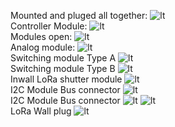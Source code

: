 Mounted and pluged all together:
![lt](https://github.com/tinytronix/homeautomation/blob/master/Photos/Schaltschrank2.JPG)
<br>Controller Module:
![lt](https://github.com/tinytronix/homeautomation/blob/master/Photos/Controller_TypA.JPG)
<br>Modules open:
![lt](https://github.com/tinytronix/homeautomation/blob/master/Photos/ModulesOpen.jpg)
<br>Analog module:
![lt](https://github.com/tinytronix/homeautomation/blob/master/Photos/Analogmodul_TypA.JPG)
<br>Switching module Type A
![lt](https://github.com/tinytronix/homeautomation/blob/master/Photos/Schaltmodul_A.JPG)
<br>Switching module Type B
![lt](https://github.com/tinytronix/homeautomation/blob/master/Photos/Schaltmodul_B.JPG)
<br>Inwall LoRa shutter module
![lt](https://github.com/tinytronix/homeautomation/blob/master/Photos/loraShutterModuleTop.JPG)
<br>I2C Module Bus connector
![lt](https://github.com/tinytronix/homeautomation/blob/master/Photos/I2CBus.JPG)
<br>I2C Module Bus connector
![lt](https://github.com/tinytronix/homeautomation/blob/master/Photos/I2CConnector.JPG)
![lt](https://github.com/tinytronix/homeautomation/blob/master/Photos/LoRa2.JPG)
<br>LoRa Wall plug
![lt](https://github.com/tinytronix/homeautomation/blob/master/Photos/loraSteckdoseInnen.JPG)
